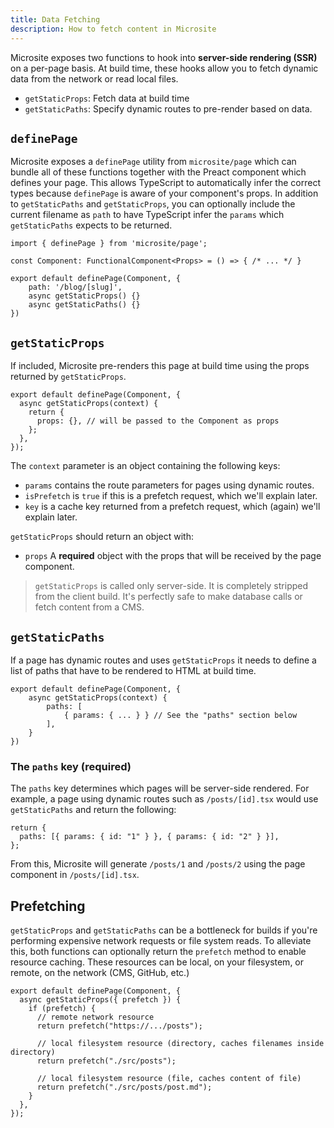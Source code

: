 ```yaml
---
title: Data Fetching
description: How to fetch content in Microsite
---
```


Microsite exposes two functions to hook into **server-side rendering (SSR)** on a per-page basis. At build time, these hooks allow you to fetch dynamic data from the network or read local files.

- `getStaticProps`: Fetch data at build time
- `getStaticPaths`: Specify dynamic routes to pre-render based on data.

## `definePage`

Microsite exposes a `definePage` utility from `microsite/page` which can bundle all of these functions together with the Preact component which defines your page. This allows TypeScript to automatically infer the correct types because `definePage` is aware of your component's props. In addition to `getStaticPaths` and `getStaticProps`, you can optionally include the current filename as `path` to have TypeScript infer the `params` which `getStaticPaths` expects to be returned.

```tsx
import { definePage } from 'microsite/page';

const Component: FunctionalComponent<Props> = () => { /* ... */ }

export default definePage(Component, {
    path: '/blog/[slug]',
    async getStaticProps() {}
    async getStaticPaths() {}
})
```

## `getStaticProps`

If included, Microsite pre-renders this page at build time using the props returned by `getStaticProps`.

```tsx
export default definePage(Component, {
  async getStaticProps(context) {
    return {
      props: {}, // will be passed to the Component as props
    };
  },
});
```

The `context` parameter is an object containing the following keys:

- `params` contains the route parameters for pages using dynamic routes.
- `isPrefetch` is `true` if this is a prefetch request, which we'll explain later.
- `key` is a cache key returned from a prefetch request, which (again) we'll explain later.

`getStaticProps` should return an object with:

- `props` A **required** object with the props that will be received by the page component.

> `getStaticProps` is called only server-side. It is completely stripped from the client build. It's perfectly safe to make database calls or fetch content from a CMS.

## `getStaticPaths`

If a page has dynamic routes and uses `getStaticProps` it needs to define a list of paths that have to be rendered to HTML at build time.

```tsx
export default definePage(Component, {
    async getStaticProps(context) {
        paths: [
            { params: { ... } } // See the "paths" section below
        ],
    }
})
```

### The `paths` key (required)

The `paths` key determines which pages will be server-side rendered. For example, a page using dynamic routes such as `/posts/[id].tsx` would use `getStaticPaths` and return the following:

```tsx
return {
  paths: [{ params: { id: "1" } }, { params: { id: "2" } }],
};
```

From this, Microsite will generate `/posts/1` and `/posts/2` using the page component in `/posts/[id].tsx`.

## Prefetching

`getStaticProps` and `getStaticPaths` can be a bottleneck for builds if you're performing expensive network requests or file system reads. To alleviate this, both functions can optionally return the `prefetch` method to enable resource caching. These resources can be local, on your filesystem, or remote, on the network (CMS, GitHub, etc.)

```tsx
export default definePage(Component, {
  async getStaticProps({ prefetch }) {
    if (prefetch) {
      // remote network resource
      return prefetch("https://.../posts");

      // local filesystem resource (directory, caches filenames inside directory)
      return prefetch("./src/posts");

      // local filesystem resource (file, caches content of file)
      return prefetch("./src/posts/post.md");
    }
  },
});
```
